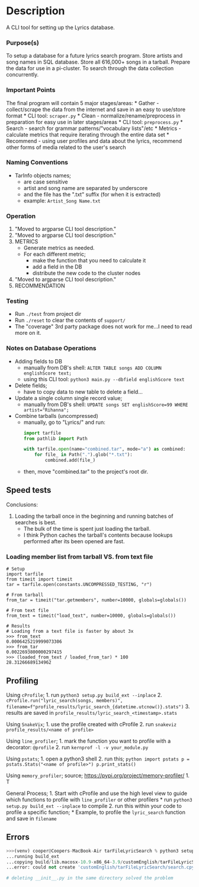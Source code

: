 # Description
A CLI tool for setting up the Lyrics database.

### Purpose(s)
To setup a database for a future lyrics search program.
Store artists and song names in SQL database.
Store all 616,000+ songs in a tarball.
Prepare the data for use in a pi-cluster.
To search through the data collection concurrently.

### Important Points
The final program will contain 5 major stages/areas:
    * Gather    - collect/scrape the data from the internet and save in an easy to use/store format
        * CLI tool: `scraper.py`
    * Clean     - normalize/rename/preprocess in preparation for easy use in later stages/areas
        * CLI tool: `preprocess.py`
    * Search    - search for grammar patterns/"vocabulary lists"/etc 
    * Metrics   - calculate metrics that require iterating through the entire data set
    * Recommend - using user profiles and data about the lyrics, recommend other forms of media related to the user's search

### Naming Conventions
* TarInfo objects names;
    * are case sensitive
    * artist and song name are separated by underscore
    * and the file has the ".txt" suffix (for when it is extracted)
    * example: `Artist_Song Name.txt`

### Operation
1. "Moved to argparse CLI tool description."
2. "Moved to argparse CLI tool description."
3. METRICS
    * Generate metrics as needed.
    * For each different metric;
        * make the function that you need to calculate it
        * add a field in the DB
        * distribute the new code to the cluster nodes
4. "Moved to argparse CLI tool description."
5. RECOMMENDATION

### Testing
* Run `./test` from project dir
* Run `./reset` to clear the contents of `support/` 
* The "coverage" 3rd party package does not work for me...I need to read more on it.

### Notes on Database Operations
* Adding fields to DB
    * manually from DB's shell: `ALTER TABLE songs ADD COLUMN englishScore text;`
    * using this CLI tool: `python3 main.py --dbfield englishScore text`
* Delete fields;
    * have to copy data to new table to delete a field...
* Update a single column single record value;
    * manually from DB's shell: `UPDATE songs SET englishScore=99 WHERE artist="Rihanna";`
* Combine tarballs (uncompressed)
    * manually, go to "Lyrics/" and run:
        ```python
        import tarfile
        from pathlib import Path

        with tarfile.open(name="combined.tar", mode="a") as combined:
            for file_ in Path(".").glob("*.txt"):
                combined.add(file_)
        ```
    * then, move "combined.tar" to the project's root dir.

## Speed tests
Conclusions:
1. Loading the tarball once in the beginning and running batches of searches is best.
    * The bulk of the time is spent just loading the tarball.
    * I think Python caches the tarball's contents because lookups performed after its been opened are fast.

### Loading member list from tarball VS. from text file
```python3
# Setup
import tarfile
from timeit import timeit
tar = tarfile.open(constants.UNCOMPRESSED_TESTING, "r") 

# From tarball
from_tar = timeit("tar.getmembers", number=10000, globals=globals())

# From text file
from_text = timeit("load_text", number=10000, globals=globals())

# Results
# Loading from a text file is faster by about 3x
>>> from_text
0.0006425219999073306
>>> from_tar
0.0022693800000297415
>>> (loaded_from_text / loaded_from_tar) * 100
28.31266689134962
```

## Profiling
Using `cProfile`;
    1. run `python3 setup.py build_ext --inplace`
    2. `cProfile.run("lyric_search(songs, members)", filename=f"profile_results/lyric_search_{datetime.utcnow()}.stats")`
    3. results are saved in `profile_results/lyric_search_<timestamp>.stats`

Using `SnakeVix`;
    1. use the profile created with cProfile
    2. run `snakeviz profile_results/<name of profile>`

Using `line_profiler`;
    1. mark the function you want to profile with a decorator: `@profile`
    2. run `kernprof -l -v your_module.py`
    
Using `pstats`;
    1. open a python3 shell
    2. run this;
        ```python
            import pstats
            p = pstats.Stats("<name of profile>")
            p.print_stats()
        ```

Using `memory_profiler`;
    source; https://pypi.org/project/memory-profiler/
    1. T


General Process;
    1. Start with cProfile and use the high level view to guide which functions to profile with `line_profiler` or other profilers
        * run `python3 setup.py build_ext --inplace` to compile
    2. run this within your code to profile a specific function;
        * Example, to profile the `lyric_search` function and save in `filename`

## Errors
```python
>>>(venv) cooper@Coopers-MacBook-Air tarFileLyricSearch % python3 setup.py build_ext --inplace
...running build_ext
...copying build/lib.macosx-10.9-x86_64-3.9/customEnglish/tarFileLyricSearch/search.cpython-39-darwin.so -> customEnglish/tarFileLyricSearch
...error: could not create 'customEnglish/tarFileLyricSearch/search.cpython-39-darwin.so': No such file or directory

# deleting __init__.py in the same directory solved the problem
```
